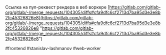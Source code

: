 Ссылка на пул-реквест рендера в веб воркере
[https://gitlab.com/gitlab-org/gitlab/-/merge_requests/104305/diffs#cfa9dfc6cf2713d7ba95d3e3e8b2fc45326826e8](https://gitlab.com/gitlab-org/gitlab/-/merge_requests/104305/diffs#cfa9dfc6cf2713d7ba95d3e3e8b2fc45326826e8 "https://gitlab.com/gitlab-org/gitlab/-/merge_requests/104305/diffs#cfa9dfc6cf2713d7ba95d3e3e8b2fc45326826e8")

#frontend #stanislav-lashmanov #web-worker